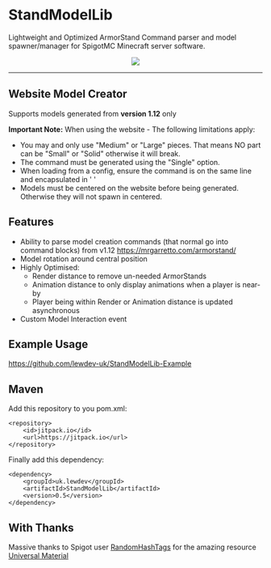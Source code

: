 # StandModelLib
Lightweight and Optimized ArmorStand Command parser and model spawner/manager for SpigotMC Minecraft server software.

<p align="center">
  <img src="stands.gif">
</p>

---
## Website Model Creator
Supports models generated from  <b>version 1.12</b> only

**Important Note:** When using the website - The following limitations apply:
* You may and only use "Medium" or "Large" pieces. That means NO part can be "Small" or "Solid" otherwise it will break.
* The command must be generated using the "Single" option.
* When loading from a config, ensure the command is on the same line and encapsulated in ' '
* Models must be centered on the website before being generated. Otherwise they will not spawn in centered.

## Features
* Ability to parse model creation commands (that normal go into command blocks) from v1.12 https://mrgarretto.com/armorstand/
* Model rotation around central position
* Highly Optimised:
  *  Render distance to remove un-needed ArmorStands
  *  Animation distance to only display animations when a player is near-by
  *  Player being within Render or Animation distance is updated asynchronous
* Custom Model Interaction event

## Example Usage
https://github.com/lewdev-uk/StandModelLib-Example

## Maven
Add this repository to you pom.xml:
```
<repository>
    <id>jitpack.io</id>
    <url>https://jitpack.io</url>
</repository>
```
Finally add this dependency:
```
<dependency>
    <groupId>uk.lewdev</groupId>
    <artifactId>StandModelLib</artifactId>
    <version>0.5</version>
</dependency>
```
## With Thanks
Massive thanks to Spigot user [RandomHashTags](https://www.spigotmc.org/members/randomhashtags.76364/) for the amazing resource [Universal Material](https://www.spigotmc.org/threads/universal-material-names.349115/)
